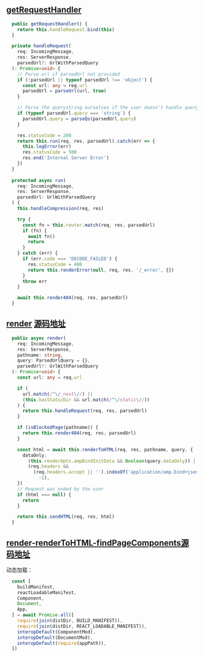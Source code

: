 ## [getRequestHandler](https://github.com/gugegev5/backup_info/blob/f00d312bb1532bdcaff3419cef91c6e9bdb1969a/learn_every_day/next/%E6%BA%90%E7%A0%81%E9%98%85%E8%AF%BB/src/next-server/server/next-server.ts#L244) 
```ts
  public getRequestHandler() {
    return this.handleRequest.bind(this)
  }

  private handleRequest(
    req: IncomingMessage,
    res: ServerResponse,
    parsedUrl?: UrlWithParsedQuery
  ): Promise<void> {
    // Parse url if parsedUrl not provided
    if (!parsedUrl || typeof parsedUrl !== 'object') {
      const url: any = req.url
      parsedUrl = parseUrl(url, true)
    }

    // Parse the querystring ourselves if the user doesn't handle querystring parsing
    if (typeof parsedUrl.query === 'string') {
      parsedUrl.query = parseQs(parsedUrl.query)
    }

    res.statusCode = 200
    return this.run(req, res, parsedUrl).catch(err => {
      this.logError(err)
      res.statusCode = 500
      res.end('Internal Server Error')
    })
  }
  
  protected async run(
    req: IncomingMessage,
    res: ServerResponse,
    parsedUrl: UrlWithParsedQuery
  ) {
    this.handleCompression(req, res)

    try {
      const fn = this.router.match(req, res, parsedUrl)
      if (fn) {
        await fn()
        return
      }
    } catch (err) {
      if (err.code === 'DECODE_FAILED') {
        res.statusCode = 400
        return this.renderError(null, req, res, '/_error', {})
      }
      throw err
    }

    await this.render404(req, res, parsedUrl)
  }
```

## [render](https://github.com/gugegev5/backup_info/blob/f00d312bb1532bdcaff3419cef91c6e9bdb1969a/learn_every_day/next/%E6%BA%90%E7%A0%81%E9%98%85%E8%AF%BB/src/next-server/server/next-server.ts#L592) [源码地址](https://github.com/zeit/next.js/blob/be31c707a77a3dec0aff1ab19ead7beb4517feae/packages/next/next-server/server/next-server.ts#L592)
```ts
  public async render(
    req: IncomingMessage,
    res: ServerResponse,
    pathname: string,
    query: ParsedUrlQuery = {},
    parsedUrl?: UrlWithParsedQuery
  ): Promise<void> {
    const url: any = req.url

    if (
      url.match(/^\/_next\//) ||
      (this.hasStaticDir && url.match(/^\/static\//))
    ) {
      return this.handleRequest(req, res, parsedUrl)
    }

    if (isBlockedPage(pathname)) {
      return this.render404(req, res, parsedUrl)
    }

    const html = await this.renderToHTML(req, res, pathname, query, {
      dataOnly:
        (this.renderOpts.ampBindInitData && Boolean(query.dataOnly)) ||
        (req.headers &&
          (req.headers.accept || '').indexOf('application/amp.bind+json') !==
            -1),
    })
    // Request was ended by the user
    if (html === null) {
      return
    }

    return this.sendHTML(req, res, html)
  }
```
## [render-renderToHTML-findPageComponents源码地址](https://github.com/zeit/next.js/blob/be31c707a77a3dec0aff1ab19ead7beb4517feae/packages/next/next-server/server/load-components.ts#L32)
动态加载：
```ts
  const [
    buildManifest,
    reactLoadableManifest,
    Component,
    Document,
    App,
  ] = await Promise.all([
    require(join(distDir, BUILD_MANIFEST)),
    require(join(distDir, REACT_LOADABLE_MANIFEST)),
    interopDefault(ComponentMod),
    interopDefault(DocumentMod),
    interopDefault(require(appPath)),
  ])
```
